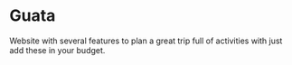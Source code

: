 Guata
=====

Website with several features to plan a great trip full of activities with just add these in your budget.
